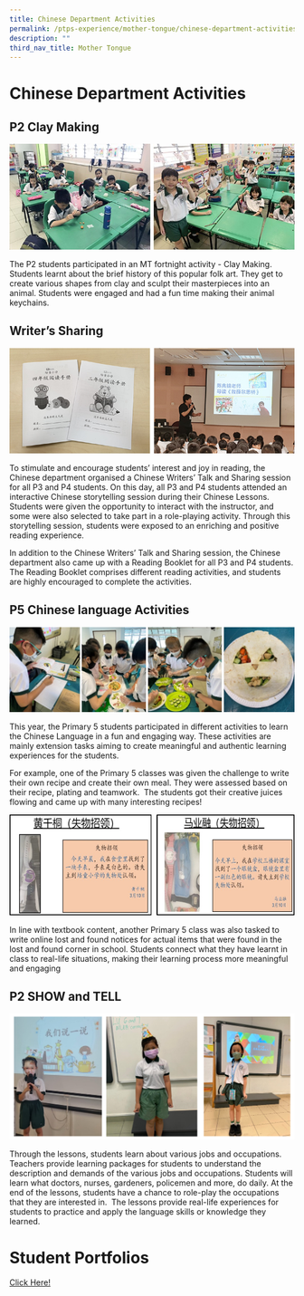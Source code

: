```yaml
---
title: Chinese Department Activities
permalink: /ptps-experience/mother-tongue/chinese-department-activities/
description: ""
third_nav_title: Mother Tongue
---
```

# Chinese Department Activities


## P2 Clay Making

![](/images/PTPS%20Experience/CL%201.jpg)

The P2 students participated in an MT fortnight activity - Clay Making. Students learnt about the brief history of this popular folk art. They get to create various shapes from clay and sculpt their masterpieces into an animal. Students were engaged and had a fun time making their animal keychains.

## Writer’s Sharing

![](/images/PTPS%20Experience/CL%202.jpg)

To stimulate and encourage students’ interest and joy in reading, the Chinese department organised a Chinese Writers’ Talk and Sharing session for all P3 and P4 students. On this day, all P3 and P4 students attended an interactive Chinese storytelling session during their Chinese Lessons. Students were given the opportunity to interact with the instructor, and some were also selected to take part in a role-playing activity. Through this storytelling session, students were exposed to an enriching and positive reading experience.

  

In addition to the Chinese Writers’ Talk and Sharing session, the Chinese department also came up with a Reading Booklet for all P3 and P4 students. The Reading Booklet comprises different reading activities, and students are highly encouraged to complete the activities. 

## P5 Chinese language Activities

![](/images/PTPS%20Experience/CL%203.jpg)

This year, the Primary 5 students participated in different activities to learn the Chinese Language in a fun and engaging way. These activities are mainly extension tasks aiming to create meaningful and authentic learning experiences for the students.

  

For example, one of the Primary 5 classes was given the challenge to write their own recipe and create their own meal. They were assessed based on their recipe, plating and teamwork.  The students got their creative juices flowing and came up with many interesting recipes!


![](/images/PTPS%20Experience/CL%204.jpg)

In line with textbook content, another Primary 5 class was also tasked to write online lost and found notices for actual items that were found in the lost and found corner in school. Students connect what they have learnt in class to real-life situations, making their learning process more meaningful and engaging  

## P2 SHOW and TELL

![](/images/PTPS%20Experience/CL%20P2%20Show%20and%20Tell.png)

Through the lessons, students learn about various jobs and occupations. Teachers provide learning packages for students to understand the description and demands of the various jobs and occupations. Students will learn what doctors, nurses, gardeners, policemen and more, do daily. At the end of the lessons, students have a chance to role-play the occupations that they are interested in.  The lessons provide real-life experiences for students to practice and apply the language skills or knowledge they learned.

# Student Portfolios

[Click Here!](https://sites.google.com/moe.edu.sg/studentsportfolio/home)